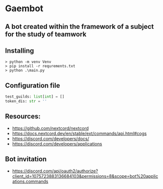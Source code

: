 # Gaembot

## A bot created within the framework of a subject for the study of teamwork

Installing
----------

```shell
> python -m venv Venv 
> pip install -r requrements.txt
> python .\main.py
```

Configuration file
------------------

```python
test_guilds: list[int] = []
token_dis: str = ''
```

Resources:
----------

- https://github.com/nextcord/nextcord
- https://docs.nextcord.dev/en/stable/ext/commands/api.html#cogs
- https://discord.com/developers/docs/
- https://discord.com/developers/applications
  


Bot invitation
--------------
- https://discord.com/api/oauth2/authorize?client_id=1075723883136684103&permissions=8&scope=bot%20applications.commands